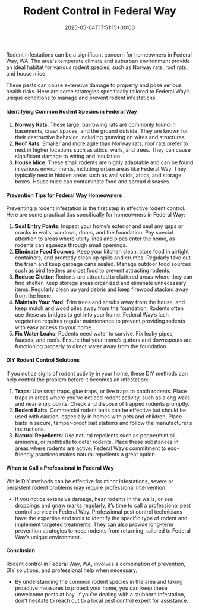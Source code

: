﻿---
layout: post
title: Rodent Control in Federal Way
date: '2025-05-04T17:51:15+00:00'
categories:
- Federal Way
- Guide
- Mice
- Rats
tags: []
slug: /rodent-control-in-federal-way/
lastmod: 2025-05-07T12:21:28+03:00
---

Rodent infestations can be a significant concern for homeowners in Federal Way, WA. The area's temperate climate and suburban environment provide an ideal habitat for various rodent species, such as Norway rats, roof rats, and house mice.

These pests can cause extensive damage to property and pose serious health risks. Here are some strategies specifically tailored to Federal Way’s unique conditions to manage and prevent rodent infestations.
#### Identifying Common Rodent Species in Federal Way
1. **Norway Rats**: These large, burrowing rats are commonly found in basements, crawl spaces, and the ground outside. They are known for their destructive behavior, including gnawing on wires and structures.
2. **Roof Rats**: Smaller and more agile than Norway rats, roof rats prefer to nest in higher locations such as attics, walls, and trees. They can cause significant damage to wiring and insulation.
3. **House Mice**: These small rodents are highly adaptable and can be found in various environments, including urban areas like Federal Way. They typically nest in hidden areas such as wall voids, attics, and storage boxes. House mice can contaminate food and spread diseases.
#### Prevention Tips for Federal Way Homeowners
Preventing a rodent infestation is the first step in effective rodent control. Here are some practical tips specifically for homeowners in Federal Way:
1. **Seal Entry Points**: Inspect your home’s exterior and seal any gaps or cracks in walls, windows, doors, and the foundation. Pay special attention to areas where utility lines and pipes enter the home, as rodents can squeeze through small openings.
2. **Eliminate Food Sources**: Keep your kitchen clean, store food in airtight containers, and promptly clean up spills and crumbs. Regularly take out the trash and keep garbage cans sealed. Manage outdoor food sources such as bird feeders and pet food to prevent attracting rodents.
3. **Reduce Clutter**: Rodents are attracted to cluttered areas where they can find shelter. Keep storage areas organized and eliminate unnecessary items. Regularly clean up yard debris and keep firewood stacked away from the home.
4. **Maintain Your Yard**: Trim trees and shrubs away from the house, and keep mulch and wood piles away from the foundation. Rodents often use these as bridges to get into your home. Federal Way’s lush vegetation requires regular maintenance to prevent providing rodents with easy access to your home.
5. **Fix Water Leaks**: Rodents need water to survive. Fix leaky pipes, faucets, and roofs. Ensure that your home’s gutters and downspouts are functioning properly to direct water away from the foundation.
#### DIY Rodent Control Solutions
If you notice signs of rodent activity in your home, these DIY methods can help control the problem before it becomes an infestation:
1. **Traps**: Use snap traps, glue traps, or live traps to catch rodents. Place traps in areas where you’ve noticed rodent activity, such as along walls and near entry points. Check and dispose of trapped rodents promptly.
2. **Rodent Baits**: Commercial rodent baits can be effective but should be used with caution, especially in homes with pets and children. Place baits in secure, tamper-proof bait stations and follow the manufacturer’s instructions.
3. **Natural Repellents**: Use natural repellents such as peppermint oil, ammonia, or mothballs to deter rodents. Place these substances in areas where rodents are active. Federal Way’s commitment to eco-friendly practices makes natural repellents a great option.
#### When to Call a Professional in Federal Way
While DIY methods can be effective for minor infestations, severe or persistent rodent problems may require professional intervention.
- If you notice extensive damage, hear rodents in the walls, or see droppings and gnaw marks regularly, it’s time to call a professional pest control service in Federal Way.
Professional pest control technicians have the expertise and tools to identify the specific type of rodent and implement targeted treatments. They can also provide long-term prevention strategies to keep rodents from returning, tailored to Federal Way’s unique environment.
#### Conclusion
Rodent control in Federal Way, WA, involves a combination of prevention, DIY solutions, and professional help when necessary.
- By understanding the common rodent species in the area and taking proactive measures to protect your home, you can keep these unwelcome pests at bay.
If you’re dealing with a stubborn infestation, don’t hesitate to reach out to a local pest control expert for assistance.